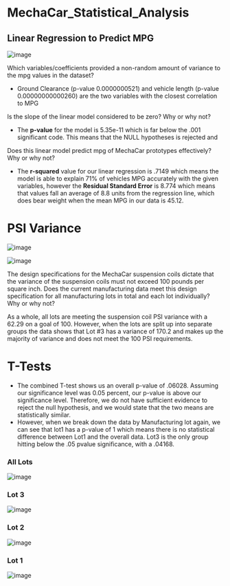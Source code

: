 # MechaCar_Statistical_Analysis

## Linear Regression to Predict MPG
![image](https://user-images.githubusercontent.com/107438816/194428933-bbd3d8d0-ea77-4d4a-9189-c1aacf77d66f.png)

Which variables/coefficients provided a non-random amount of variance to the mpg values in the dataset?
 - Ground Clearance (p-value 0.0000000521) and vehicle length (p-value 0.00000000000260) are the two variables with the closest correlation to MPG

Is the slope of the linear model considered to be zero? Why or why not?
 - The **p-value** for the model is 5.35e-11 which is far below the .001 significant code. This means that the NULL hypotheses is rejected and  

Does this linear model predict mpg of MechaCar prototypes effectively? Why or why not?
 - The **r-squared** value for our linear regression is .7149 which means the model is able to explain 71% of vehicles MPG accurately with the given variables, however the **Residual Standard Error** is 8.774 which means that values fall an average of 8.8 units from the regression line, which does bear weight when the mean MPG in our data is 45.12.



# PSI Variance
![image](https://user-images.githubusercontent.com/107438816/194436003-12643f43-a658-44a4-a531-8c85fd1f81a4.png)

![image](https://user-images.githubusercontent.com/107438816/194435637-47c14849-aecd-487b-a0ac-eda4d3a27364.png)

The design specifications for the MechaCar suspension coils dictate that the variance of the suspension coils must not exceed 100 pounds per square inch. Does the current manufacturing data meet this design specification for all manufacturing lots in total and each lot individually? Why or why not?

As a whole, all lots are meeting the suspension coil PSI variance with a 62.29 on a goal of 100. However, when the lots are split up into separate
 groups the data shows that Lot #3 has a variance of 170.2 and makes up the majority of variance and does not meet the 100 PSI requirements.


# T-Tests
 - The combined T-test shows us an overall p-value of .06028. Assuming our significance level was 0.05 percent, our p-value is above our significance level. Therefore, we do not have sufficient evidence to reject the null hypothesis, and we would state that the two means are statistically similar.
 - However, when we break down the data by Manufacturing lot again, we can see that lot1 has a p-value of 1 which means there is no statistical difference between Lot1 and the overall data. Lot3 is the only group hitting below the .05 pvalue significance, with a .04168.

### All Lots
![image](https://user-images.githubusercontent.com/107438816/194438720-54677e36-b6c5-406b-9a6f-6285dac37cf6.png)


### Lot 3
![image](https://user-images.githubusercontent.com/107438816/194438608-89f75e70-b296-46e4-9bb2-09a46910a2e8.png)

### Lot 2
![image](https://user-images.githubusercontent.com/107438816/194438639-ee1d2eb0-5821-42e9-9d1a-92c911815ef5.png)

### Lot 1
![image](https://user-images.githubusercontent.com/107438816/194438666-97262fbf-983f-43ca-8820-ab609066bc35.png)

